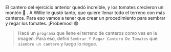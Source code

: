 <gs-attire attire-url="https://raw.githubusercontent.com/MumukiProject/mumuki-guia-gobstones-practica-procedimientos-kids/master/assets/attires/config.json"> </gs-attire> <gs-toolbox toolbox-url="https://raw.githubusercontent.com/MumukiProject/mumuki-guia-gobstones-practica-procedimientos-kids/master/assets/toolbox_1553290173357.xml"></gs-toolbox>

El cantero del ejercicio anterior quedó increíble, y los tomates crecieron un montón :tada: . A Willie le gustó tanto, que quiere llenar todo el terreno con más canteros. Para eso vamos a tener que crear un procedimiento para sembrar y regar los tomates. ¡Probemos! :smile:

> Hacé un `programa` que llene el terreno de canteros como ves en la imagen. Para eso, definí `Sembrar Y Regar Cantero De Tomates` que `siembre un cantero` y luego lo riegue.
